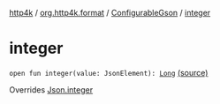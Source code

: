 [http4k](../../index.md) / [org.http4k.format](../index.md) / [ConfigurableGson](index.md) / [integer](./integer.md)

# integer

`open fun integer(value: JsonElement): `[`Long`](https://kotlinlang.org/api/latest/jvm/stdlib/kotlin/-long/index.html) [(source)](https://github.com/http4k/http4k/blob/master/http4k-format-gson/src/main/kotlin/org/http4k/format/ConfigurableGson.kt#L78)

Overrides [Json.integer](../-json/integer.md)

